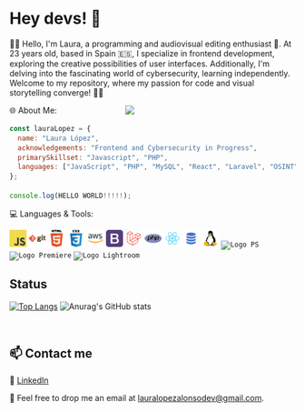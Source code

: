 # Hey devs! 👋

👩‍💻 Hello, I'm Laura, a programming and audiovisual editing enthusiast 🎥. At 23 years old, based in Spain 🇪🇸, I specialize in frontend development, exploring the creative possibilities of user interfaces. Additionally, I'm delving into the fascinating world of cybersecurity, learning independently. Welcome to my repository, where my passion for code and visual storytelling converge! 🚀✨

🌐 About Me:
<img align="right" width="300" padding="2" src="https://media4.giphy.com/media/v1.Y2lkPTc5MGI3NjExaTB1dmVjbXVoZHBwOXliaDA1dXExOWg4ZDI2c2M1MG8xaWZwbHpmcSZlcD12MV9pbnRlcm5hbF9naWZfYnlfaWQmY3Q9Zw/VDGeLW6lqI9qyctnV3/giphy.gif"/>


```javascript
const lauraLopez = {
  name: "Laura López",
  acknowledgements: "Frontend and Cybersecurity in Progress",
  primarySkillset: "Javascript", "PHP",
  languages: ["JavaScript", "PHP", "MySQL", "React", "Laravel", "OSINT"]
};

console.log(HELLO WORLD!!!!!);
```

💻 Languages & Tools:

<code><img
    height="30"
    src="https://raw.githubusercontent.com/github/explore/80688e429a7d4ef2fca1e82350fe8e3517d3494d/topics/javascript/javascript.png"
    alt="Logo javascript"/></code>
<code><img
    height="30"
    src="https://raw.githubusercontent.com/github/explore/80688e429a7d4ef2fca1e82350fe8e3517d3494d/topics/git/git.png"
    alt="Logo git"/></code>
<code><img
    height="30"
    src="https://raw.githubusercontent.com/github/explore/80688e429a7d4ef2fca1e82350fe8e3517d3494d/topics/html/html.png"
    alt="Logo HTML"/></code>
<code><img
    height="30"
    src="https://raw.githubusercontent.com/github/explore/80688e429a7d4ef2fca1e82350fe8e3517d3494d/topics/css/css.png"
    alt="Logo CSS"/></code>
    <code><img
    height="30"
    src="https://raw.githubusercontent.com/github/explore/fbceb94436312b6dacde68d122a5b9c7d11f9524/topics/aws/aws.png"
    alt="Logo AWS"/></code>
    <code><img
    height="30"
    src="https://raw.githubusercontent.com/github/explore/80688e429a7d4ef2fca1e82350fe8e3517d3494d/topics/bootstrap/bootstrap.png"
    alt="Logo Bootstrap"/></code>
    <code><img
    height="30"
    src="https://raw.githubusercontent.com/github/explore/56a826d05cf762b2b50ecbe7d492a839b04f3fbf/topics/laravel/laravel.png"
    alt="Logo Laravel"/></code>
    <code><img
    height="30"
    src="https://raw.githubusercontent.com/github/explore/ccc16358ac4530c6a69b1b80c7223cd2744dea83/topics/php/php.png"
    alt="Logo Php"/></code>
    <code><img
    height="30"
    src="https://raw.githubusercontent.com/github/explore/80688e429a7d4ef2fca1e82350fe8e3517d3494d/topics/react/react.png"
    alt="Logo React"/></code>
    <code><img
    height="30"
    src="https://raw.githubusercontent.com/github/explore/80688e429a7d4ef2fca1e82350fe8e3517d3494d/topics/sql/sql.png"
    alt="Logo SQL"/></code>
    <code><img
    height="30"
    src="https://raw.githubusercontent.com/github/explore/80688e429a7d4ef2fca1e82350fe8e3517d3494d/topics/linux/linux.png"
    alt="Logo Linux"/></code>
    <code><img
    height="30"
    src="https://www.adobe.com/content/dam/cc/icons/photoshop.svg"
    alt="Logo PS"/></code>
    <code><img
    height="30"
    src="https://www.adobe.com/content/dam/cc/icons/premiere.svg"
    alt="Logo Premiere"/></code>
    <code><img
    height="30"
    src="https://www.adobe.com/content/dam/cc/icons/lightroom-cc.svg"
    alt="Logo Lightroom"/></code>
    


## Status
[![Top Langs](https://github-readme-stats.vercel.app/api/top-langs/?username=laurity&layout=donut)](https://github.com/anuraghazra/github-readme-stats)
![Anurag's GitHub stats](https://github-readme-stats.vercel.app/api?username=laurity&show_icons=true&theme=radical)

[linkedin]: https://www.linkedin.com/in/laura-lopez-alonso/
<br>

## 📫 Contact me
👔 [LinkedIn][linkedin]

📧 Feel free to drop me an email at lauralopezalonsodev@gmail.com.
